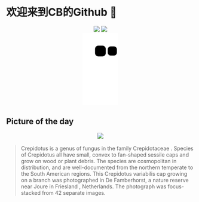 
# 欢迎来到CB的Github 👋

<div align="center">
  <img height="137px" src="https://github-readme-stats.vercel.app/api?username=SuperCB&show_icons=true&theme=radical" />
  <img height="137px" src="https://github-readme-stats.vercel.app/api/top-langs/?username=SuperCB&hide_title=true&hide_border=true&layout=compact&langs_count=6&text_color=000&icon_color=fff" />
</div>


<div align="center">
    <img src="./contribution-snake/github-contribution-grid-snake.svg" />
</div>



## Picture of the day
<div align="center">
  <img width=400px src="https://upload.wikimedia.org/wikipedia/commons/thumb/4/48/Wit_oorzwammetje_s.l._%28Crepidotus_variabilis_s.l.%29_12-01-2022._%28d.j.b%29.jpg/750px-Wit_oorzwammetje_s.l._%28Crepidotus_variabilis_s.l.%29_12-01-2022._%28d.j.b%29.jpg" />
</div>

>Crepidotus  is a  genus  of  fungus  in the family  Crepidotaceae . Species of  Crepidotus  all have small, convex to fan-shaped  sessile  caps and grow on wood or plant debris. The species are cosmopolitan in distribution, and are well-documented from the northern temperate to the South American regions. This  Crepidotus variabilis  cap growing on a branch was photographed in De Famberhorst, a nature reserve near  Joure  in  Friesland , Netherlands. The photograph was  focus-stacked  from 42 separate images.


